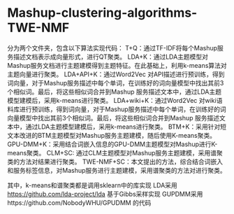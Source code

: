 # Mashup-clustering-algorithms-TWE-NMF
分为两个文件夹，包含以下算法实现代码：
T+Q：通过TF-IDF将每个Mashup服务描述文档表示成向量形式，进行QT聚类。
LDA+K：通过LDA主题模型对Mashup服务文档进行主题建模得到主题特征。在此基础上，利用k-means算法对主题向量进行聚类。
LDA+API+K：通过Word2Vec 对API描述进行预训练，得到词向量，对于Mashup服务描述中每个单词，在训练好的词向量模型中找出其前3个相似词。最后，将这些相似词合并到Mashup 服务描述文本中，通过LDA主题模型建模后，采用k-means进行聚类。
LDA+wiki+K：通过Word2Vec 对wiki语料库进行预训练，得到词向量，对于Mashup服务描述中每个单词，在训练好的词向量模型中找出其前3个相似词。最后，将这些相似词合并到Mashup 服务描述文本中，通过LDA主题模型建模后，采用k-means进行聚类。
BTM+K：采用针对短文本改进的BTM主题模型对Mashup服务主题建模，随后使用K-means聚类。
GPU-DMM+K：采用结合词嵌入信息的GPU-DMM主题模型对Mashup进行K-means聚类。
CLM+SC: 通过CLM主题模型对Mashup服务主题建模，采用谱聚类的方法对结果进行聚类。
TWE-NMF+SC：本文提出的方法，综合结合词嵌入和服务标签信息，对Mashup服务进行主题建模，采用谱聚类的方法对进行聚类。


其中，k-means和谱聚类都是调用sklearn中的库实现
LDA采用 https://github.com/lda-project/lda  基于Gibbs采样实现
GUPDMM采用https://github.com/NobodyWHU/GPUDMM 的代码
